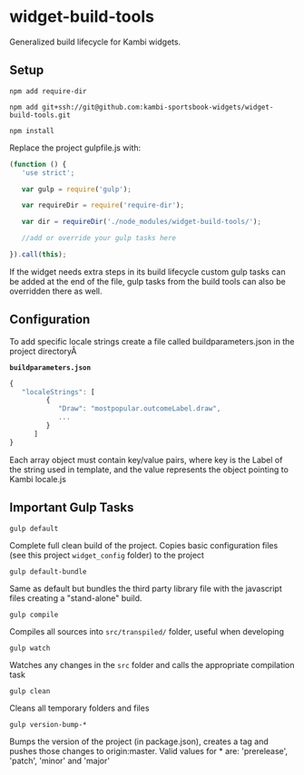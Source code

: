 # widget-build-tools

Generalized build lifecycle for Kambi widgets.

## Setup

```
npm add require-dir

npm add git+ssh://git@github.com:kambi-sportsbook-widgets/widget-build-tools.git

npm install
```

Replace the project gulpfile.js with:

```javascript
(function () {
   'use strict';

   var gulp = require('gulp');

   var requireDir = require('require-dir');

   var dir = requireDir('./node_modules/widget-build-tools/');

   //add or override your gulp tasks here

}).call(this);
```

If the widget needs extra steps in its build lifecycle custom gulp tasks can be added at the end of the file, gulp tasks from the build tools can also be overridden there as well.

## Configuration

To add specific locale strings create a file called buildparameters.json in the project directoryÂ

__`buildparameters.json`__
```javascript
{
   "localeStrings": [
         {
            "Draw": "mostpopular.outcomeLabel.draw",
            ...
         }
      ]
}
```

Each array object must contain key/value pairs, where key is the Label of the string used in template, and the value represents the object pointing to Kambi locale.js


## Important Gulp Tasks

  `gulp default`

  Complete full clean build of the project. Copies basic configuration files (see this project `widget_config` folder) to the project

  `gulp default-bundle`

  Same as default but bundles the third party library file with the javascript files creating a "stand-alone" build.

  `gulp compile`

  Compiles all sources into `src/transpiled/` folder, useful when developing

  `gulp watch`

  Watches any changes in the `src` folder and calls the appropriate compilation task

  `gulp clean`

  Cleans all temporary folders and files

  `gulp version-bump-*`

  Bumps the version of the project (in package.json), creates a tag and pushes those changes to origin:master. Valid values for * are: 'prerelease', 'patch', 'minor' and 'major'

